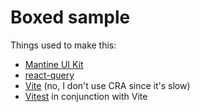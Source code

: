 # Boxed sample

Things used to make this:

- [Mantine UI Kit](https://mantine.dev/)
- [react-query](https://react-query-v3.tanstack.com/)
- [Vite](https://vitejs.dev/) (no, I don't use CRA since it's slow)
- [Vitest](https://vitest.dev/guide/) in conjunction with Vite
